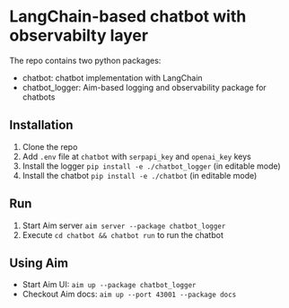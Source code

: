 # LangChain-based chatbot with observabilty layer

The repo contains two python packages:
- chatbot: chatbot implementation with LangChain
- chatbot_logger: Aim-based logging and observability package for chatbots 

## Installation

1. Clone the repo
2. Add `.env` file at `chatbot` with `serpapi_key` and `openai_key` keys
2. Install the logger `pip install -e ./chatbot_logger` (in editable mode)
3. Install the chatbot `pip install -e ./chatbot` (in editable mode)

## Run

1. Start Aim server `aim server --package chatbot_logger`
2. Execute `cd chatbot && chatbot run` to run the chatbot

## Using Aim
- Start Aim UI: `aim up --package chatbot_logger`
- Checkout Aim docs: `aim up --port 43001 --package docs`